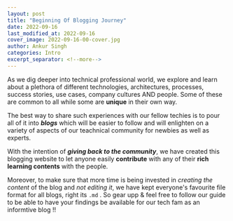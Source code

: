 ```yaml
---
layout: post
title: "Beginning Of Blogging Journey"
date: 2022-09-16
last_modified_at: 2022-09-16
cover_image: 2022-09-16-00-cover.jpg
author: Ankur Singh
categories: Intro
excerpt_separator: <!--more-->
---
```


As we dig deeper into technical professional world, we explore and learn about a plethora of different technologies, architectures, processes, success stories, use cases, company cultures AND people. Some of these are common to all while some are **unique** in their own way.

The best way to share such experiences with our fellow techies is to pour all of it into **_blogs_** which will be easier to follow and will enlighten on a variety of aspects of our teachnical community for newbies as well as experts.

<!--more-->

With the intention of **_giving back to the community_**, we have created this blogging website to let anyone easily **contribute** with any of their **rich learning contents** with the people. 

Moreover, to make sure that more time is being invested in _creating the content_ of the blog and _not editing it_, we have kept everyone's favourite file format for all blogs, right its `.md` . So gear upp & feel free to follow our guide to be able to have your findings be available for our tech fam as an informtive blog !!


